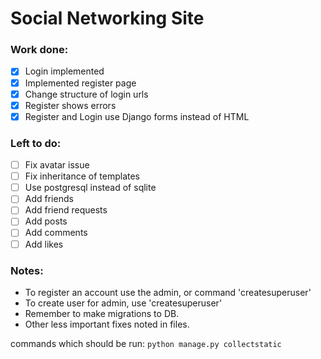 # Social Networking Site

### Work done:

- [x] Login implemented
- [x] Implemented register page
- [x] Change structure of login urls
- [x] Register shows errors
- [x] Register and Login use Django forms instead of HTML

### Left to do:

- [ ] Fix avatar issue
- [ ] Fix inheritance of templates
- [ ] Use postgresql instead of sqlite
- [ ] Add friends
- [ ] Add friend requests
- [ ] Add posts
- [ ] Add comments
- [ ] Add likes

### Notes:

- To register an account use the admin, or command 'createsuperuser'
- To create user for admin, use 'createsuperuser'
- Remember to make migrations to DB.
- Other less important fixes noted in files.

commands which should be run:
`python manage.py collectstatic`

